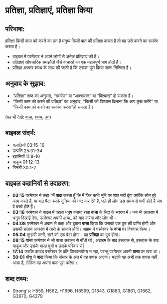 # प्रतिज्ञा, प्रतिज्ञाएं, प्रतिज्ञा किया #

## परिभाषा: ##

प्रतिज्ञा किसी काम को करने का प्रण है मनुष्य किसी बात की प्रतिज्ञा करता है तो वह उसे करने का समर्पण करता है।

* बाइबल में परमेश्वर ने अपने लोगों से अनेक प्रतिज्ञाएं की हैं।
* प्रतिज्ञाएं औपचारिक समझौतों जैसे वाचाओं का एक महत्वपूर्ण भाग होती हैं।
* प्रतिज्ञा अक्सर शपथ के साथ की जाती है कि उसका पूरा किया जाना निश्चित है।

## अनुवाद के सुझाव: ##

* “प्रतिज्ञा” शब्द का अनुवाद, “समर्पण” या “आश्वासन” या “विश्वास” हो सकता है।
* “किसी काम को करने की प्रतिज्ञा” का अनुवाद, “किसी को विश्वास दिलाना कि आप कुछ करेंगे” या “किसी काम को करने का समर्पण करना”हो सकता है।

(यह भी देखें: [वाचा](../covenant.md), [शपथ](../oath.md), [प्रण](../vow.md))

## बाइबल संदर्भ: ##

* गलातियों 03:15-16
* उत्पत्ति 25:31-34
* इब्रानियों 11:8-10
* याकूब 01:12-13
* गिनती 30:1-2

## बाइबल कहानियों से उदाहरण: ##

* __03:15__ परमेश्वर ने कहा "मैं __वादा__ करता हूँ कि मैं फिर कभी भूमि पर शाप नहीं दूंगा क्योंकि लोग बुरे काम करते हैं, या बाढ़ पैदा करके दुनिया को नष्ट कर देते हैं, भले ही लोग उस समय से पापी होते हैं जब वे बच्चे होते हैं।
* __03:16__ परमेश्वर ने बादल में पहला धनुष बनाया रखा __वाचा__ के चिह्न के स्वरुप में। जब भी आकाश में धनुष दिखाई देगा, परमेश्वर अपनी _वाचा__ को याद करेगा और लोग भी।
* __04:08__ परमेश्वर ने अब्राम से कहा और दुबारा __वाचा__ किया कि उसको एक पुत्र की प्राप्ति होगी और उसकी संतान आकाश में तारो के सामान होगी। अब्राम ने परमेश्वर के __वाचा__ पर विश्वास किया।
* __05:04__ तुम्हारी पत्नी, सारै को एक बेटा होगा - वह __प्रतिज्ञा__ का पुत्र होगा।
* __08:15__ __वाचा__ परमेश्वर ने जो वाचा अब्राहम से बाँधी थी , अब्राहम के बाद इसहाक से, इसहाक के बाद याकूब और उसके बारह पुत्रों व उसके परिवार से|
* __17:14__ जबकि दाऊद परमेश्वर के प्रति विश्वासयोग्य न रहा, परन्तु परमेश्वर अपनी __वाचा__ पर खरा था।
* __50:01__ यीशु ने __वादा__ किया कि संसार के अंत में वह वापस आएगा। यद्यपि वह अभी तक वापस नहीं आया है, लेकिन वह अपना वादा पूरा करेगा।

## शब्द तथ्य: ##

* Strong's: H559, H562, H1696, H8569, G1843, G1860, G1861, G1862, G3670, G4279
